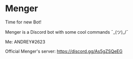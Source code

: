 # Menger
Time for new Bot!

Menger is a Discord bot with some cool commands ¯\_(ツ)_/¯


Me: ANDREY#2623

Official Menger's server: https://discord.gg/As5gZSQeEG
